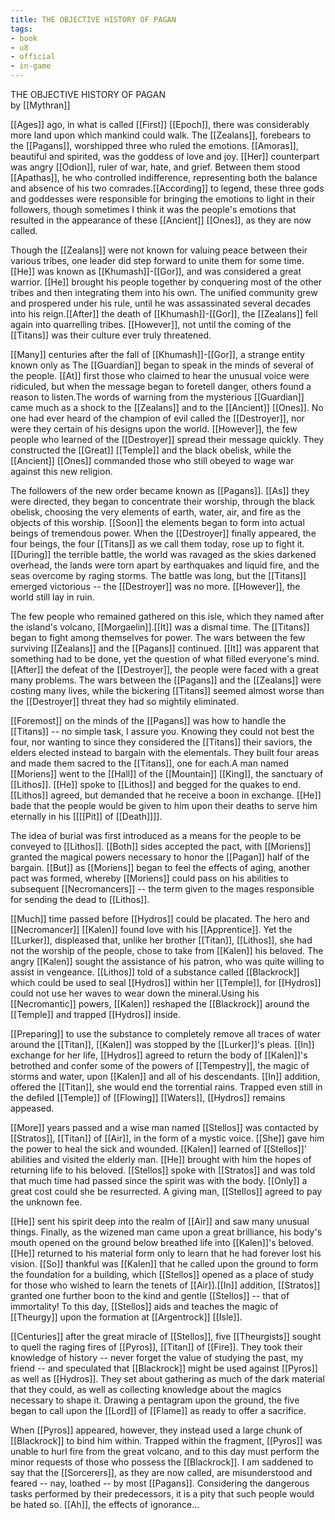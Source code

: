 ```yaml
---
title: THE OBJECTIVE HISTORY OF PAGAN
tags:
- book
- u8
- official
- in-game
---
```


THE OBJECTIVE HISTORY OF PAGAN  
by [[Mythran]]  
  
[[Ages]] ago, in what is called [[First]] [[Epoch]], there was considerably more land upon which mankind could walk. The [[Zealans]], forebears to the [[Pagans]], worshipped three who ruled the emotions. [[Amoras]], beautiful and spirited, was the goddess of love and joy. [[Her]] counterpart was angry [[Odion]], ruler of war, hate, and grief. Between them stood [[Apathas]], he who controlled indifference, representing both the balance and absence of his two comrades.[[According]] to legend, these three gods and goddesses were responsible for bringing the emotions to light in their followers, though sometimes I think it was the people's emotions that resulted in the appearance of these [[Ancient]] [[Ones]], as they are now called.  
  
Though the [[Zealans]] were not known for valuing peace between their various tribes, one leader did step forward to unite them for some time. [[He]] was known as [[Khumash]]-[[Gor]], and was considered a great warrior. [[He]] brought his people together by conquering most of the other tribes and then integrating them into his own. The unified community grew and prospered under his rule, until he was assassinated several decades into his reign.[[After]] the death of [[Khumash]]-[[Gor]], the [[Zealans]] fell again into quarrelling tribes. [[However]], not until the coming of the [[Titans]] was their culture ever truly threatened.  
  
[[Many]] centuries after the fall of [[Khumash]]-[[Gor]], a strange entity known only as The [[Guardian]] began to speak in the minds of several of the people. [[At]] first those who claimed to hear the unusual voice were ridiculed, but when the message began to foretell danger, others found a reason to listen.The words of warning from the mysterious [[Guardian]] came much as a shock to the [[Zealans]] and to the [[Ancient]] [[Ones]]. No one had ever heard of the champion of evil called the [[Destroyer]], nor were they certain of his designs upon the world. [[However]], the few people who learned of the [[Destroyer]] spread their message quickly. They constructed the [[Great]] [[Temple]] and the black obelisk, while the [[Ancient]] [[Ones]] commanded those who still obeyed to wage war against this new religion.  
  
The followers of the new order became known as [[Pagans]]. [[As]] they were directed, they began to concentrate their worship, through the black obelisk, choosing the very elements of earth, water, air, and fire as the objects of this worship. [[Soon]] the elements began to form into actual beings of tremendous power. When the [[Destroyer]] finally appeared, the four beings, the four [[Titans]] as we call them today, rose up to fight it.[[During]] the terrible battle, the world was ravaged as the skies darkened overhead, the lands were torn apart by earthquakes and liquid fire, and the seas overcome by raging storms. The battle was long, but the [[Titans]] emerged victorious -- the [[Destroyer]] was no more. [[However]], the world still lay in ruin.  
  
The few people who remained gathered on this isle, which they named after the island's volcano, [[Morgaelin]].[[It]] was a dismal time. The [[Titans]] began to fight among themselves for power. The wars between the few surviving [[Zealans]] and the [[Pagans]] continued. [[It]] was apparent that something had to be done, yet the question of what filled everyone's mind.[[After]] the defeat of the [[Destroyer]], the people were faced with a great many problems. The wars between the [[Pagans]] and the [[Zealans]] were costing many lives, while the bickering [[Titans]] seemed almost worse than the [[Destroyer]] threat they had so mightily eliminated.  
  
[[Foremost]] on the minds of the [[Pagans]] was how to handle the [[Titans]] -- no simple task, I assure you. Knowing they could not best the four, nor wanting to since they considered the [[Titans]] their saviors, the elders elected instead to bargain with the elementals. They built four areas and made them sacred to the [[Titans]], one for each.A man named [[Moriens]] went to the [[Hall]] of the [[Mountain]] [[King]], the sanctuary of [[Lithos]]. [[He]] spoke to [[Lithos]] and begged for the quakes to end. [[Lithos]] agreed, but demanded that he receive a boon in exchange. [[He]] bade that the people would be given to him upon their deaths to serve him eternally in his [[[[Pit]] of [[Death]]]].  
  
The idea of burial was first introduced as a means for the people to be conveyed to [[Lithos]]. [[Both]] sides accepted the pact, with [[Moriens]] granted the magical powers necessary to honor the [[Pagan]] half of the bargain. [[But]] as [[Moriens]] began to feel the effects of aging, another pact was formed, whereby [[Moriens]] could pass on his abilities to subsequent [[Necromancers]] -- the term given to the mages responsible for sending the dead to [[Lithos]].  
  
[[Much]] time passed before [[Hydros]] could be placated. The hero and [[Necromancer]] [[Kalen]] found love with his [[Apprentice]]. Yet the [[Lurker]], displeased that, unlike her brother [[Titan]], [[Lithos]], she had not the worship of the people, chose to take from [[Kalen]] his beloved. The angry [[Kalen]] sought the assistance of his patron, who was quite willing to assist in vengeance. [[Lithos]] told of a substance called [[Blackrock]] which could be used to seal [[Hydros]] within her [[Temple]], for [[Hydros]] could not use her waves to wear down the mineral.Using his [[Necromantic]] powers, [[Kalen]] reshaped the [[Blackrock]] around the [[Temple]] and trapped [[Hydros]] inside.  
  
[[Preparing]] to use the substance to completely remove all traces of water around the [[Titan]], [[Kalen]] was stopped by the [[Lurker]]'s pleas. [[In]] exchange for her life, [[Hydros]] agreed to return the body of [[Kalen]]'s betrothed and confer some of the powers of [[Tempestry]], the magic of storms and water, upon [[Kalen]] and all of his descendants. [[In]] addition, offered the [[Titan]], she would end the torrential rains. Trapped even still in the defiled [[Temple]] of [[Flowing]] [[Waters]], [[Hydros]] remains appeased.  
  
[[More]] years passed and a wise man named [[Stellos]] was contacted by [[Stratos]], [[Titan]] of [[Air]], in the form of a mystic voice. [[She]] gave him the power to heal the sick and wounded. [[Kalen]] learned of [[Stellos]]' abilities and visited the elderly man. [[He]] brought with him the hopes of returning life to his beloved. [[Stellos]] spoke with [[Stratos]] and was told that much time had passed since the spirit was with the body. [[Only]] a great cost could she be resurrected. A giving man, [[Stellos]] agreed to pay the unknown fee.  
  
[[He]] sent his spirit deep into the realm of [[Air]] and saw many unusual things. Finally, as the wizened man came upon a great brilliance, his body's mouth opened on the ground below breathed life into [[Kalen]]'s beloved. [[He]] returned to his material form only to learn that he had forever lost his vision. [[So]] thankful was [[Kalen]] that he called upon the ground to form the foundation for a building, which [[Stellos]] opened as a place of study for those who wished to learn the tenets of [[Air]].[[In]] addition, [[Stratos]] granted one further boon to the kind and gentle [[Stellos]] -- that of immortality! To this day, [[Stellos]] aids and teaches the magic of [[Theurgy]] upon the formation at [[Argentrock]] [[Isle]].  
  
[[Centuries]] after the great miracle of [[Stellos]], five [[Theurgists]] sought to quell the raging fires of [[Pyros]], [[Titan]] of [[Fire]]. They took their knowledge of history -- never forget the value of studying the past, my friend -- and speculated that [[Blackrock]] might be used against [[Pyros]] as well as [[Hydros]]. They set about gathering as much of the dark material that they could, as well as collecting knowledge about the magics necessary to shape it. Drawing a pentagram upon the ground, the five began to call upon the [[Lord]] of [[Flame]] as ready to offer a sacrifice.  
  
When [[Pyros]] appeared, however, they instead used a large chunk of [[Blackrock]] to bind him within. Trapped within the fragment, [[Pyros]] was unable to hurl fire from the great volcano, and to this day must perform the minor requests of those who possess the [[Blackrock]]. I am saddened to say that the [[Sorcerers]], as they are now called, are misunderstood and feared -- nay, loathed -- by most [[Pagans]]. Considering the dangerous tasks performed by their predecessors, it is a pity that such people would be hated so. [[Ah]], the effects of ignorance...